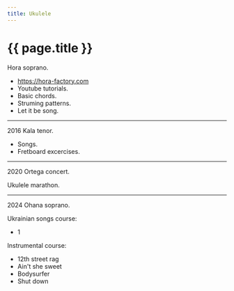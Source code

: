 ```yaml
---
title: Ukulele
---
```


# {{ page.title }}

Hora soprano.

* https://hora-factory.com
* Youtube tutorials.
* Basic chords.
* Struming patterns.
* Let it be song.

---

2016 Kala tenor.

* Songs.
* Fretboard excercises.

---

2020 Ortega concert.

Ukulele marathon.

---

2024 Ohana soprano.

Ukrainian songs course:
* 1
  
Instrumental course:
* 12th street rag
* Ain't she sweet
* Bodysurfer
* Shut down
